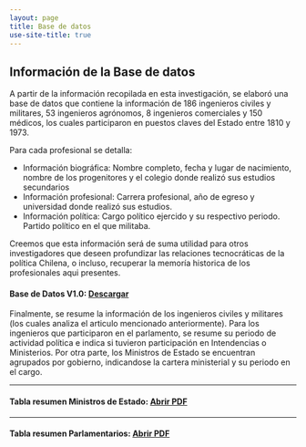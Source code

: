```yaml
---
layout: page
title: Base de datos
use-site-title: true
---
```


## Información de la Base de datos

A partir de la información recopilada en esta investigación, se elaboró una base de datos que contiene la información de 186 ingenieros civiles y militares, 53 ingenieros agrónomos, 8 ingenieros comerciales y 150 médicos, los cuales participaron en puestos claves del Estado entre 1810 y 1973. 

Para cada profesional se detalla:
- Información biográfica: Nombre completo, fecha y lugar de nacimiento, nombre de los progenitores y el colegio donde realizó sus estudios secundarios
- Información profesional: Carrera profesional, año de egreso y universidad donde realizó sus estudios.
- Información política: Cargo político ejercido y su respectivo periodo. Partido político en el que militaba.

Creemos que esta información será de suma utilidad para otros investigadores que deseen profundizar las relaciones tecnocráticas de la política Chilena, o incluso, recuperar la memoría historica de los profesionales aqui presentes. 

#### Base de Datos V1.0: [Descargar](Data.xlsx)

Finalmente, se resume la información de los ingenieros civiles y militares (los cuales analiza el articulo mencionado anteriormente). Para los ingenieros que participaron en el parlamento, se resume su periodo de actividad política e indica si tuvieron participación en Intendencias o Ministerios. Por otra parte, los Ministros de Estado se encuentran agrupados por gobierno, indicandose la cartera ministerial y su periodo en el cargo. 

---
#### Tabla resumen Ministros de Estado: [Abrir PDF](TM.pdf)
---
#### Tabla resumen Parlamentarios: [Abrir PDF](TP.pdf)

    
      
                                                                                               
                                                                                                    
                                                                                                    
                                                                                                    
                                                                                                    
